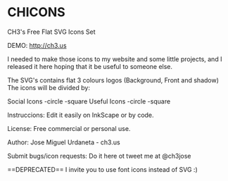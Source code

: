 CHICONS
=======
CH3's Free Flat SVG Icons Set

DEMO: http://ch3.us

I needed to make those icons to my website and some little projects, and I released it here hoping that it be useful to someone else.

The SVG's contains flat 3 colours logos (Background, Front and shadow)
The icons will be divided by:

Social Icons
   -circle
   -square
Useful Icons
   -circle
   -square

Instruccions:
Edit it easily on InkScape or by code.

License:
Free commercial or personal use.

Author:
Jose Miguel Urdaneta - ch3.us

Submit bugs/icon requests:
Do it here ot tweet me at @ch3jose

==DEPRECATED==
I invite you to use font icons instead of SVG :)


